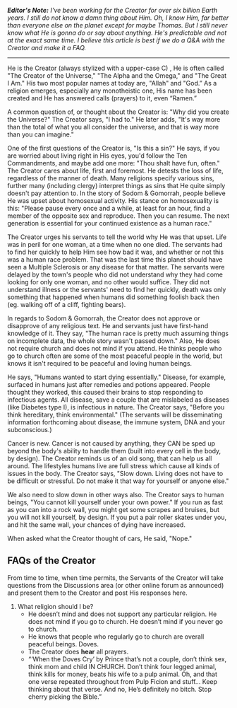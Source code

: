 _**Editor's Note:**  I've been working for the Creator for over six billion Earth years.  I still do not know a damn thing about Him.  Oh, I know Him, far better than everyone else on the planet except for maybe Thomas.  But I still never know what He is gonna do or say about anything.  He's predictable and not at the exact same time.  I believe this article is best if we do a Q&A with the Creator and make it a FAQ._ 
***
He is the Creator (always stylized with a upper-case C) , He is often called "The Creator of the Universe," "The Alpha and the Omega," and "The Great I Am."  His two most popular names at today are, "Allah" and "God.” As a religion emerges, especially any monotheistic one, His name has been created and He has answered calls (prayers) to it, even “Ramen.” 

A common question of, or thought about the Creator is: "Why did you create the Universe?"  The Creator says, "I had to."  He later adds, "It's way more than the total of what you all consider the universe, and that is way more than you can imagine."

One of the first questions of the Creator is, "Is this a sin?"  He says, if you are worried about living right in His eyes, you'd follow the Ten Commandments, and maybe add one more: "Thou shalt have fun, often." The Creator cares about life, first and foremost.  He detests the loss of life, regardless of the manner of death.  Many religions specify various sins, further many (including clergy) interpret things as sins that He quite simply doesn't pay attention to.  In the story of Sodom & Gomorrah, people believe He was upset about homosexual activity.  His stance on homosexuality is this: "Please pause every once and a while, at least for an hour, find a member of the opposite sex and reproduce. Then you can resume.  The next generation is essential for your continued existence as a human race."

The Creator urges his servants to tell the world why He was that upset.  Life was in peril for one woman, at a time when no one died.  The servants had to find her quickly to help Him see how bad it was, and whether or not this was a human race problem.  That was the last time this planet should have seen a Multiple Sclerosis or any disease for that matter.  The servants were delayed by the town's people who did not understand why they had come looking for only one woman, and no other would suffice.  They did not understand illness or the servants' need to find her quickly, death was only something that happened when humans did something foolish back then (eg. walking off of a cliff, fighting bears).

In regards to Sodom & Gomorrah, the Creator does not approve or disapprove of any religious text.  He and servants just have first-hand knowledge of it.  They say, "The human race is pretty much assuming things on incomplete data, the whole story wasn't passed down."  Also, He does not require church and does not mind if you attend.  He thinks people who go to church often are some of the most peaceful people in the world, but knows it isn't required to be peaceful and loving human beings.

He says, "Humans wanted to start dying essentially."  Disease, for example, surfaced in humans just after remedies and potions appeared.  People thought they worked, this caused their brains to stop responding to infectious agents.  All disease, save a couple that are mislabeled as diseases (like Diabetes type I), is infectious in nature.  The Creator says, "Before you think hereditary, think environmental." (The servants will be disseminating  information forthcoming about disease, the immune system, DNA and your subconscious.)

Cancer is new.  Cancer is not caused by anything, they CAN be sped up beyond the body's ability to handle them (built into every cell in the body, by design).  The Creator reminds us of an old song, that can help us all around. The lifestyles humans live are full stress which cause all kinds of issues in the body.  The Creator says, "Slow down.  Living does not have to be difficult or stressful.  Do not make it that way for yourself or anyone else."

We also need to slow down in other ways also.  The Creator says to human beings, "You cannot kill yourself under your own power."  If you run as fast as you can into a rock wall, you might get some scrapes and bruises, but you will not kill yourself, by design.  If you put a pair roller skates under you, and hit the same wall, your chances of dying have increased.  

When asked what the Creator thought of cars, He said, "Nope."

## FAQs of the Creator
From time to time, when time permits, the Servants of the Creator will take questions from the Discussions area (or other online forum as announced) and present them to the Creator and post His responses here.

1. What religion should I be?
     - He doesn’t mind and does not support any particular religion. He does not mind if you go to church. He doesn’t mind if you never go to church. 
     - He knows that people who regularly go to church are overall peaceful beings. Doves. 
     - The Creator does **hear** all prayers.
     -  “‘When the Doves Cry’ by Prince that’s not a couple, don’t think sex, think mom and child IN CHURCH. Don’t think four legged animal, think kills for money, beats his wife to a pulp animal. Oh, and that one verse repeated throughout from Pulp Ficion and stuff… Keep thinking about that verse.  And no, He’s definitely no bitch. Stop cherry picking the Bible.”